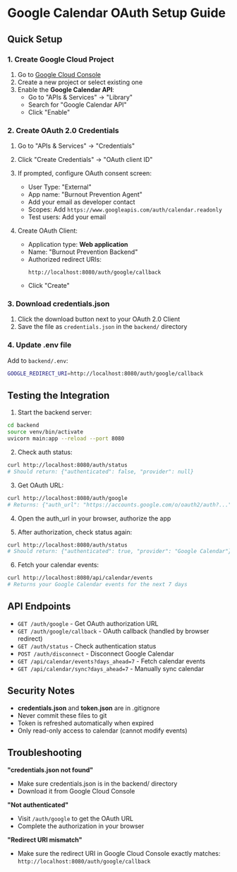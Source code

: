 # Google Calendar OAuth Setup Guide

## Quick Setup

###  1. Create Google Cloud Project

1. Go to [Google Cloud Console](https://console.cloud.google.com/)
2. Create a new project or select existing one
3. Enable the **Google Calendar API**:
   - Go to "APIs & Services" → "Library"
   - Search for "Google Calendar API"
   - Click "Enable"

### 2. Create OAuth 2.0 Credentials

1. Go to "APIs & Services" → "Credentials"
2. Click "Create Credentials" → "OAuth client ID"
3. If prompted, configure OAuth consent screen:
   - User Type: "External"
   - App name: "Burnout Prevention Agent"
   - Add your email as developer contact
   - Scopes: Add `https://www.googleapis.com/auth/calendar.readonly`
   - Test users: Add your email

4. Create OAuth Client:
   - Application type: **Web application**
   - Name: "Burnout Prevention Backend"
   - Authorized redirect URIs:
     ```
     http://localhost:8080/auth/google/callback
     ```
   - Click "Create"

### 3. Download credentials.json

1. Click the download button next to your OAuth 2.0 Client
2. Save the file as `credentials.json` in the `backend/` directory

### 4. Update .env file

Add to `backend/.env`:
```bash
GOOGLE_REDIRECT_URI=http://localhost:8080/auth/google/callback
```

## Testing the Integration

1. Start the backend server:
```bash
cd backend
source venv/bin/activate
uvicorn main:app --reload --port 8080
```

2. Check auth status:
```bash
curl http://localhost:8080/auth/status
# Should return: {"authenticated": false, "provider": null}
```

3. Get OAuth URL:
```bash
curl http://localhost:8080/auth/google
# Returns: {"auth_url": "https://accounts.google.com/o/oauth2/auth?..."}
```

4. Open the auth_url in your browser, authorize the app

5. After authorization, check status again:
```bash
curl http://localhost:8080/auth/status
# Should return: {"authenticated": true, "provider": "Google Calendar"}
```

6. Fetch your calendar events:
```bash
curl http://localhost:8080/api/calendar/events
# Returns your Google Calendar events for the next 7 days
```

## API Endpoints

- `GET /auth/google` - Get OAuth authorization URL
- `GET /auth/google/callback` - OAuth callback (handled by browser redirect)
- `GET /auth/status` - Check authentication status
- `POST /auth/disconnect` - Disconnect Google Calendar
- `GET /api/calendar/events?days_ahead=7` - Fetch calendar events
- `GET /api/calendar/sync?days_ahead=7` - Manually sync calendar

## Security Notes

- **credentials.json** and **token.json** are in .gitignore
- Never commit these files to git
- Token is refreshed automatically when expired
- Only read-only access to calendar (cannot modify events)

## Troubleshooting

**"credentials.json not found"**
- Make sure credentials.json is in the backend/ directory
- Download it from Google Cloud Console

**"Not authenticated"**
- Visit `/auth/google` to get the OAuth URL
- Complete the authorization in your browser

**"Redirect URI mismatch"**
- Make sure the redirect URI in Google Cloud Console exactly matches:
  `http://localhost:8080/auth/google/callback`
